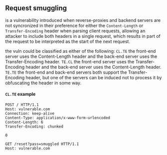 ## Request smuggling
is a vulnerability introduced when reverse-proxies and backend servers are not syncronized in their preference for either the ```Content-Length```
or ```Transfer-Encoding``` header when parsing client requests, allowing an attacker to include both headers in a single request,
which results in part of the request to be interpreted as the start of the next request.

the vuln could be classified as either of the following:
```CL.TE``` the front-end server uses the Content-Length header and the back-end server uses the Transfer-Encoding header.
```TE.CL``` the front-end server uses the Transfer-Encoding header and the back-end server uses the Content-Length header.
```TE.TE``` the front-end and back-end servers both support the Transfer-Encoding header, but one of the servers can be induced not to process it by obfuscating the header in some way.

#### ```CL.TE``` example
```
POST / HTTP/1.1
Host: vulnerable.com
Connection: keep-alive
Content-Type: application/x-www-form-urlencoded
Content-Length: 6
Transfer-Encoding: chunked

0

GET /reset?pass=smuggled HTTP/1.1
Host: vulnerable.com
```
